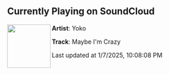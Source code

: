 ## Currently Playing on SoundCloud

[<img align="left" width="100" src="https://i1.sndcdn.com/artworks-IWXqyU0tr3JDakAc-FKVSpw-t500x500.png">](https://soundcloud.com/itsyokomusic/maybe-im-crazy-1)

**Artist**: Yoko 

**Track**: Maybe I'm Crazy

Last updated at 1/7/2025, 10:08:08 PM
